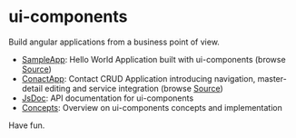 # ui-components

Build angular applications from a business point of view.

* [SampleApp](http://www.generia.de/ui-components/apps/sampleapp/SampleApp.html): Hello World Application built with ui-components (browse [Source](https://github.com/generia/ui-components/tree/master/apps/sampleapp))
* [ConactApp](http://www.generia.de/ui-components/apps/contactapp/ContactApp.html): Contact CRUD Application introducing navigation, master-detail editing and service integration (browse [Source](https://github.com/generia/ui-components/tree/master/apps/contactapp))
* [JsDoc](http://www.generia.de/ui-components/doc/module-ui.html):  API documentation for ui-components
* [Concepts](https://github.com/generia/ui-components/blob/master/ui-components.md): Overview on ui-components concepts and implementation

Have fun.
